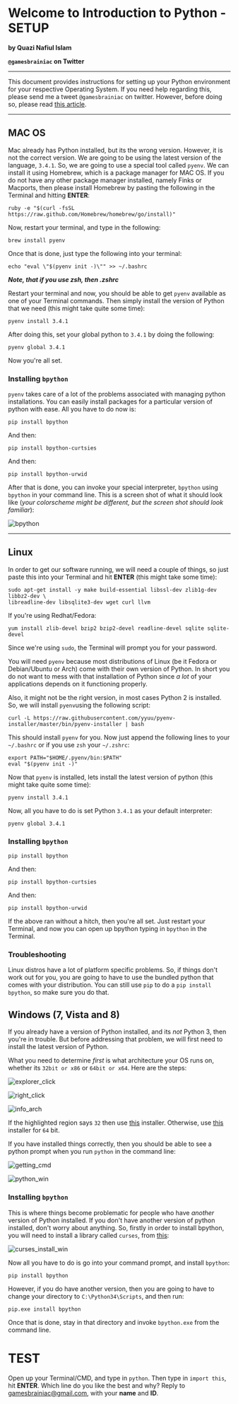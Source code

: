 # Welcome to Introduction to Python - SETUP
__by Quazi Nafiul Islam__

__`@gamesbrainiac` on Twitter__

---------------------------------------

This document provides instructions for setting up your Python environment for your respective Operating System. If you need help regarding this, please send me a tweet `@gamesbrainiac` on twitter. However, before doing so, please read [this article](https://github.com/yyuu/pyenv/wiki/Common-build-problems).

---------------------------------------

## MAC OS

Mac already has Python installed, but its the wrong version. However, it is not the correct version. We are going to be using the latest version of the language, `3.4.1`. So, we are going to use a special tool called `pyenv`. We can install it using Homebrew, which is a package manager for MAC OS. If you do not have any other package manager installed, namely Finks or Macports, then please install Homebrew by pasting the following in the Terminal and hitting __ENTER__:

    ruby -e "$(curl -fsSL https://raw.github.com/Homebrew/homebrew/go/install)"

Now, restart your terminal, and type in the following:

    brew install pyenv

Once that is done, just type the following into your terminal:

    echo "eval \"$(pyenv init -)\"" >> ~/.bashrc

___Note, that if you use zsh, then .zshrc___

Restart your terminal and now, you should be able to get `pyenv` available as one of your Terminal commands. Then simply install the version of Python that we need (this might take quite some time):

    pyenv install 3.4.1

After doing this, set your global python to `3.4.1` by doing the following:

    pyenv global 3.4.1

Now you're all set.

### Installing `bpython`

`pyenv` takes care of a lot of the problems associated with managing python installations. You can easily install packages for a particular version of python with ease. All you have to do now is:

    pip install bpython

And then:

    pip install bpython-curtsies

And then:

    pip install bpython-urwid

After that is done, you can invoke your special interpreter, `bpython` using `bpython` in your command line. This is a screen shot of what it should look like (_your colorscheme might be different, but the screen shot should look familiar_):

![bpython](assets/pics/bpython.png)

---------------------------------------

## Linux

In order to get our software running, we will need a couple of things, so just paste this into your Terminal and hit __ENTER__ (this might take some time):

    sudo apt-get install -y make build-essential libssl-dev zlib1g-dev libbz2-dev \
    libreadline-dev libsqlite3-dev wget curl llvm

If you're using Redhat/Fedora:

    yum install zlib-devel bzip2 bzip2-devel readline-devel sqlite sqlite-devel

Since we're using `sudo`, the Terminal will prompt you for your password.

You will need `pyenv` because most distributions of Linux (be it Fedora or Debian/Ubuntu or Arch) come with their own version of Python. In short you do not want to mess with that installation of Python since _a lot_ of your applications depends on it functioning properly.

Also, it might not be the right version, in most cases Python 2 is installed. So, we will install `pyenv`using the following script:

    curl -L https://raw.githubusercontent.com/yyuu/pyenv-installer/master/bin/pyenv-installer | bash

This should install `pyenv` for you. Now just append the following lines to your `~/.bashrc` or if you use `zsh` your `~/.zshrc`:

    export PATH="$HOME/.pyenv/bin:$PATH"
    eval "$(pyenv init -)"

Now that `pyenv` is installed, lets install the latest version of python (this might take quite some time):

    pyenv install 3.4.1

Now, all you have to do is set Python `3.4.1` as your default interpreter:

    pyenv global 3.4.1

### Installing `bpython`

    pip install bpython

And then:

    pip install bpython-curtsies

And then:

    pip install bpython-urwid

If the above ran without a hitch, then you're all set. Just restart your Terminal, and now you can open up bpython typing in `bpython` in the Terminal.

### Troubleshooting

Linux distros have a lot of platform specific problems. So, if things don't work out for you, you are going to have to use the bundled python that comes with your distribution. You can still use `pip` to do a `pip install bpython`, so make sure you do that.

## Windows (7, Vista and 8)

If you already have a version of Python installed, and its _not_ Python 3, then you're in trouble. But before addressing that problem, we will first need to install the latest version of Python.

What you need to determine _first_ is what architecture your OS runs on, whether its `32bit or x86` or `64bit or x64`. Here are the steps:

![explorer_click](assets/pics/win_2.png)

![right_click](assets/pics/win_3.png)

![info_arch](assets/pics/win_1.png)

If the highlighted region says `32` then use [this](https://www.python.org/ftp/python/3.4.1/python-3.4.1.msi) installer. Otherwise, use [this](https://www.python.org/ftp/python/3.4.1/python-3.4.1.amd64.msi) installer for `64` bit.

If you have installed things correctly, then you should be able to see a python prompt when you run `python` in the command line:

![getting_cmd](assets/pics/win_4.png)

![python_win](assets/pics/win_5.png)

### Installing `bpython`

This is where things become problematic for people who have _another_ version of Python installed. If you don't have another version of python installed, don't worry about anything. So, firstly in order to install bpython, you will need to install a library called `curses`, from [this](http://www.lfd.uci.edu/~gohlke/pythonlibs/#curses):

![curses_install_win](assets/pics/win_6.png)

Now all you have to do is go into your command prompt, and install `bpython`:

    pip install bpython

However, if you do have another version, then you are going to have to change your directory to `C:\Python34\Scripts`, and then run:

    pip.exe install bpython

Once that is done, stay in that directory and invoke `bpython.exe` from the command line.

# TEST

Open up your Terminal/CMD, and type in `python`. Then type in `import this`, hit __ENTER__. Which line do you like the best and why? Reply to gamesbrainiac@gmail.com, with your __name__ and **ID**.